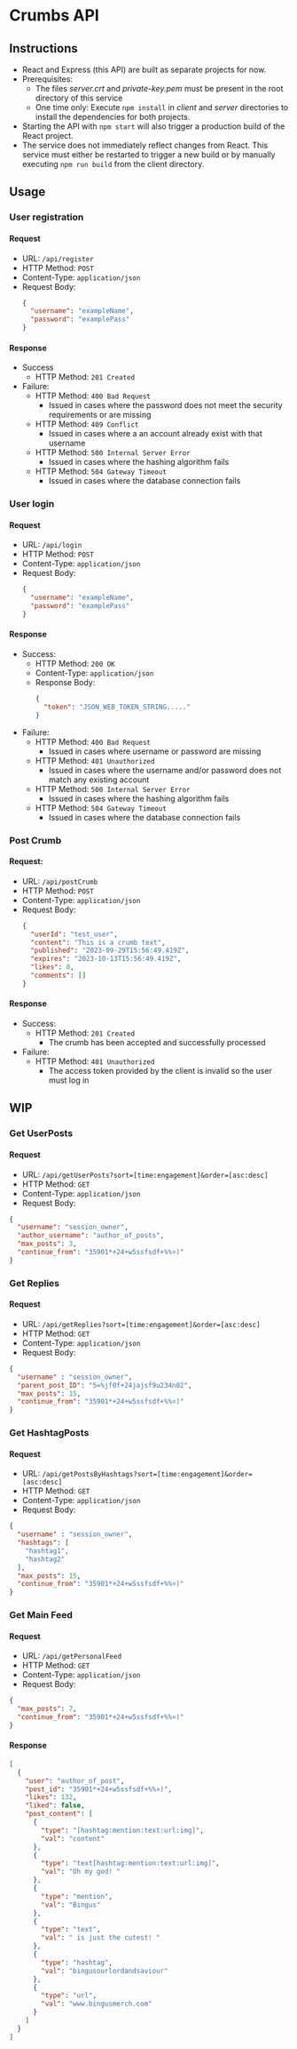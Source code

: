 # Crumbs API

## Instructions

- React and Express (this API) are built as separate projects for now.
- Prerequisites:
  - The files *server.crt* and *private-key.pem* must be present in the root directory of this service
  - One time only: Execute `npm install` in *client* and *server* directories to install the dependencies for both projects.
- Starting the API with `npm start` will also trigger a production build of the React project. 
- The service does not immediately reflect changes from React. This service must either be restarted to trigger a new build or
by manually executing `npm run build` from the client directory.

## Usage

### User registration

#### Request
- URL: `/api/register`
- HTTP Method: `POST`
- Content-Type: `application/json`
- Request Body:
  ```json
  {
    "username": "exampleName",
    "password": "examplePass"
  }
  ```
#### Response
- Success
  - HTTP Method: `201 Created`
- Failure:
  - HTTP Method: `400 Bad Request`
    - Issued in cases where the password does not meet the security requirements or are missing
  - HTTP Method: `409 Conflict`
    - Issued in cases where a an account already exist with that username
  - HTTP Method: `500 Internal Server Error`
    - Issued in cases where the hashing algorithm fails
  - HTTP Method: `504 Gateway Timeout`
    - Issued in cases where the database connection fails



### User login

#### Request
- URL: `/api/login`
- HTTP Method: `POST`
- Content-Type: `application/json`
- Request Body:
  ```json
  {
    "username": "exampleName",
    "password": "examplePass"
  }
  ```
#### Response
- Success:
  - HTTP Method: `200 OK`
  - Content-Type: `application/json`
  - Response Body: 
    ```json
    {
      "token": "JSON_WEB_TOKEN_STRING....."
    }
    ```
- Failure:
  - HTTP Method: `400 Bad Request`
    - Issued in cases where username or password are missing
  - HTTP Method: `401 Unauthorized`
    - Issued in cases where the username and/or password does not match any existing account
  - HTTP Method: `500 Internal Server Error`
    - Issued in cases where the hashing algorithm fails
  - HTTP Method: `504 Gateway Timeout`
    - Issued in cases where the database connection fails


### Post Crumb

#### Request: 

- URL: `/api/postCrumb`
- HTTP Method: `POST`
- Content-Type: `application/json`
- Request Body:
  ```json
  {
    "userId": "test_user",
    "content": "This is a crumb text",
    "published": "2023-09-29T15:56:49.419Z",
    "expires": "2023-10-13T15:56:49.419Z",
    "likes": 0,
    "comments": []
  }
  ```

#### Response

- Success:
  - HTTP Method: `201 Created`
    - The crumb has been accepted and successfully processed
- Failure:
  - HTTP Method: `401 Unauthorized`
    - The access token provided by the client is invalid so the user must log in




## WIP

### Get UserPosts 

#### Request

- URL: `/api/getUserPosts?sort=[time:engagement]&order=[asc:desc]`
- HTTP Method: `GET`
- Content-Type: `application/json`
- Request Body:
```json
{
  "username": "session_owner",
  "author_username": "author_of_posts",
  "max_posts": 3,
  "continue_from": "35901*+24+w5ssfsdf+%%¤)"
}
```

### Get Replies

#### Request

- URL: `/api/getReplies?sort=[time:engagement]&order=[asc:desc]`
- HTTP Method: `GET`
- Content-Type: `application/json`
- Request Body:
```json
{
  "username" : "session_owner",
  "parent_post_ID": "5=%jf0f+24jajsf9u234n02",
  "max_posts": 15,
  "continue_from": "35901*+24+w5ssfsdf+%%¤)"
}
```

### Get HashtagPosts

#### Request

- URL: `/api/getPostsByHashtags?sort=[time:engagement]&order=[asc:desc]`
- HTTP Method: `GET`
- Content-Type: `application/json`
- Request Body:
```json
{
  "username" : "session_owner",
  "hashtags": [
    "hashtag1",
    "hashtag2"
  ],
  "max_posts": 15,
  "continue_from": "35901*+24+w5ssfsdf+%%¤)"
}
```

### Get Main Feed

#### Request

- URL: `/api/getPersonalFeed`
- HTTP Method: `GET`
- Content-Type: `application/json`
- Request Body:
```json
{
  "max_posts": 7,
  "continue_from": "35901*+24+w5ssfsdf+%%¤)"
}
```

#### Response


```json
[
  {
    "user": "author_of_post",
    "post_id": "35901*+24+w5ssfsdf+%%¤)",
    "likes": 132,
    "liked": false,
    "post_content": [
      {
        "type": "[hashtag:mention:text:url:img]",
        "val": "content"
      },
      {
        "type": "text[hashtag:mention:text:url:img]",
        "val": "Oh my god! "
      },
      {
        "type": "mention",
        "val": "Bingus"
      },
      {
        "type": "text",
        "val": " is just the cutest! "
      },
      {
        "type": "hashtag",
        "val": "bingusourlordandsaviour"
      },
      {
        "type": "url",
        "val": "www.bingusmerch.com"
      }
    ]
  }
]
```





